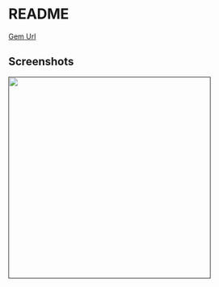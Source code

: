 # README

[Gem Url](https://github.com/werein/x-editable-rails)

## Screenshots
[<img src="screenshots/1.png" width="400" />]()

